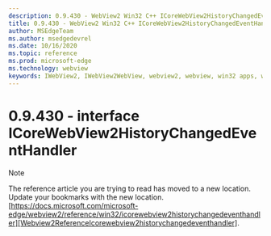 ```yaml
---
description: 0.9.430 - WebView2 Win32 C++ ICoreWebView2HistoryChangedEventHandler
title: 0.9.430 - WebView2 Win32 C++ ICoreWebView2HistoryChangedEventHandler
author: MSEdgeTeam
ms.author: msedgedevrel
ms.date: 10/16/2020
ms.topic: reference
ms.prod: microsoft-edge
ms.technology: webview
keywords: IWebView2, IWebView2WebView, webview2, webview, win32 apps, win32, edge, ICoreWebView2, ICoreWebView2Host, browser control, edge html
---
```


# 0.9.430 - interface ICoreWebView2HistoryChangedEventHandler 

> [!NOTE]
> The reference article you are trying to read has moved to a new location.  
> Update your bookmarks with the new location.  
> [https://docs.microsoft.com/microsoft-edge/webview2/reference/win32/icorewebview2historychangedeventhandler][Webview2ReferenceIcorewebview2historychangedeventhandler].  

[Webview2ReferenceIcorewebview2historychangedeventhandler]: /microsoft-edge/webview2/reference/win32/icorewebview2historychangedeventhandler "interface ICoreWebView2HistoryChangedEventHandler | Microsoft Docs"
